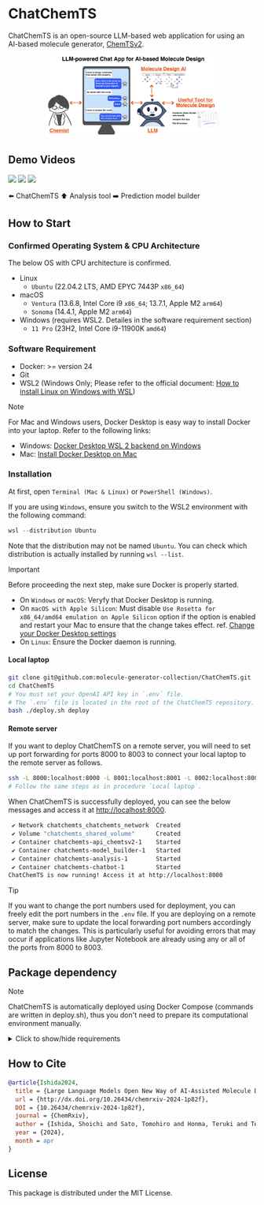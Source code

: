 # ChatChemTS
ChatChemTS is an open-source LLM-based web application for using an AI-based molecule generator, [ChemTSv2](https://github.com/molecule-generator-collection/ChemTSv2). 

<div align="center">
  <img src=img/toc.png width="70%">
</div>

## Demo Videos

<img src="https://github.com/molecule-generator-collection/ChatChemTS/assets/29348731/50049eb6-d2c1-4f74-9830-f6c98ccf9ff8" width="32%"> <img src="https://github.com/molecule-generator-collection/ChatChemTS/assets/29348731/a5cd8614-030b-4386-83bf-cc06508bd158" width="32%"> <img src="https://github.com/molecule-generator-collection/ChatChemTS/assets/29348731/04ed00bc-daf7-43fa-bae1-09635871e6d6" width="32%">

:arrow_left: ChatChemTS   :arrow_up: Analysis tool   :arrow_right: Prediction model builder

## How to Start

### Confirmed Operating System & CPU Architecture

The below OS with CPU architecture is confirmed.
- Linux
  - `Ubuntu` (22.04.2 LTS,  AMD EPYC 7443P `x86_64`)
- macOS
  - `Ventura` (13.6.8, Intel Core i9 `x86_64`; 13.7.1, Apple M2 `arm64`)
  - `Sonoma` (14.4.1, Apple M2 `arm64`)
- Windows (requires WSL2. Detailes in the software requirement section)
  - `11 Pro` (23H2, Intel Core i9-11900K `amd64`)

### Software Requirement

- Docker: >= version 24
- Git
- WSL2 (Windows Only; Please refer to the official document: [How to install Linux on Windows with WSL](https://learn.microsoft.com/en-us/windows/wsl/install))

>[!NOTE]
>For Mac and Windows users, Docker Desktop is easy way to install Docker into your laptop.
>Refer to the following links:
>- Windows: [Docker Desktop WSL 2 backend on Windows](https://docs.docker.com/desktop/features/wsl/)
>- Mac: [Install Docker Desktop on Mac](https://docs.docker.com/desktop/setup/install/mac-install/)

### Installation

At first, open `Terminal (Mac & Linux)` or `PowerShell (Windows)`.  

If you are using `Windows`, ensure you switch to the WSL2 environment with the following command:
```powershell
wsl --distribution Ubuntu
```
Note that the distribution may not be named `Ubuntu`.
You can check which distribution is actually installed by running `wsl --list`.

>[!IMPORTANT]
>Before proceeding the next step, make sure Docker is properly started.
>- On `Windows` or `macOS`: Veryfy that Docker Desktop is running.
>- On `macOS with Apple Silicon`: Must disable `Use Rosetta for x86_64/amd64 emulation on Apple Silicon` option if the option is enabled and restart your Mac to ensure that the change takes effect. ref. [Change your Docker Desktop settings](https://docs.docker.com/desktop/settings-and-maintenance/settings/)
>- On `Linux`: Ensure the Docker daemon is running.

#### Local laptop
```bash
git clone git@github.com:molecule-generator-collection/ChatChemTS.git
cd ChatChemTS
# You must set your OpenAI API key in `.env` file.
# The `.env` file is located in the root of the ChatChemTS repository.
bash ./deploy.sh deploy
```

#### Remote server

If you want to deploy ChatChemTS on a remote server, you will need to set up port forwarding for ports 8000 to 8003 to connect your local laptop to the remote server as follows.
```bash
ssh -L 8000:localhost:8000 -L 8001:localhost:8001 -L 8002:localhost:8002 -L 8003:localhost:8003 YOUR_REMOTE_SERVER
# Follow the same steps as in procedure `Local laptop`.
```

When ChatChemTS is successfully deployed, you can see the below messages and access it at [http://localhost:8000](http://localhost:8000). 

```bash
 ✔ Network chatchemts_chatchemts_network  Created                                             0.1s 
 ✔ Volume "chatchemts_shared_volume"      Created                                             0.0s 
 ✔ Container chatchemts-api_chemtsv2-1    Started                                             0.7s 
 ✔ Container chatchemts-model_builder-1   Started                                             0.7s 
 ✔ Container chatchemts-analysis-1        Started                                             0.7s 
 ✔ Container chatchemts-chatbot-1         Started                                             0.0s 
ChatChemTS is now running! Access it at http://localhost:8000
```


>[!TIP]
>If you want to change the port numbers used for deployment, you can freely edit the port numbers in the `.env` file.
>If you are deploying on a remote server, make sure to update the local forwarding port numbers accordingly to match the changes.
>This is particularly useful for avoiding errors that may occur if applications like Jupyter Notebook are already using any or all of the ports from 8000 to 8003.

## Package dependency

>[!NOTE]
>ChatChemTS is automatically deployed using Docker Compose (commands are written in deploy.sh), thus you don't need to prepare its computational environment manually.

<details>
  <summary>Click to show/hide requirements</summary>

- python: 3.11
- openai: 1.9.0
- langchain: 0.11
- chainlit: 1.0.101
- rdkit: 2023.9.1
- streamlit: 1.30.0
- pandas: 2.1.4
- flaml[automl]: 2.1.1
- matplotlib:
- scikit-learn:
- chembl_webresource_client:
- fastapi: 0.109.0
- chemtsv2: 1.0.2
- mols2grid

</details>

## How to Cite

```bibtex
@article{Ishida2024,
  title = {Large Language Models Open New Way of AI-Assisted Molecule Design for Chemists},
  url = {http://dx.doi.org/10.26434/chemrxiv-2024-1p82f},
  DOI = {10.26434/chemrxiv-2024-1p82f},
  journal = {ChemRxiv},
  author = {Ishida, Shoichi and Sato, Tomohiro and Honma, Teruki and Terayama, Kei},
  year = {2024},
  month = apr 
}
```

## License

This package is distributed under the MIT License.
